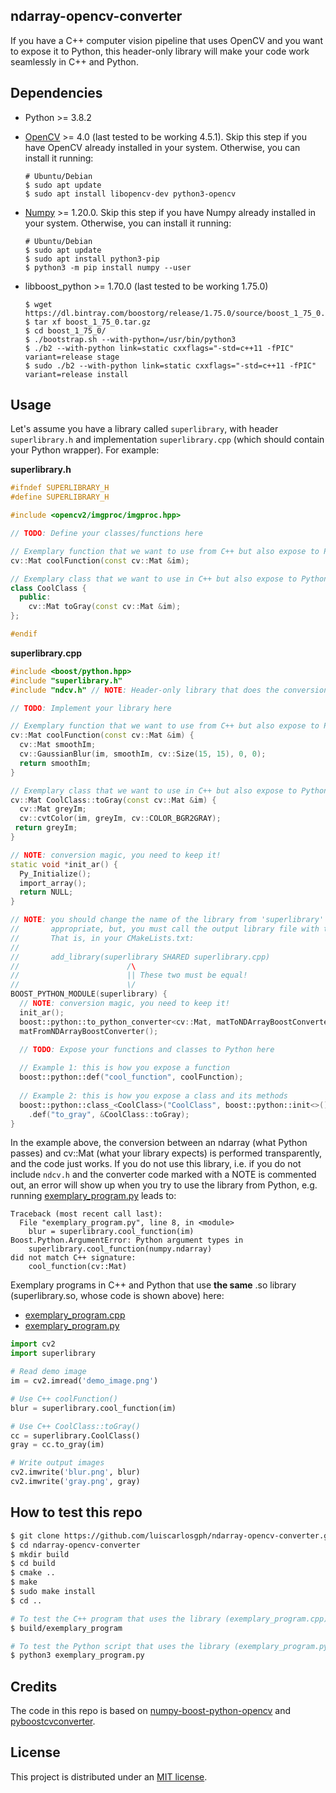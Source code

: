 ndarray-opencv-converter
------------------------
If you have a C++ computer vision pipeline that uses OpenCV and you want to expose it to Python, this header-only library will make your code work seamlessly in C++ and Python.

Dependencies
------------
* Python >= 3.8.2
      
* [OpenCV](https://github.com/opencv/opencv) >= 4.0 (last tested to be working 4.5.1). Skip this step if you have OpenCV already installed in your system. Otherwise, you can install it running:

      
      # Ubuntu/Debian
      $ sudo apt update
      $ sudo apt install libopencv-dev python3-opencv
      
* [Numpy](https://pypi.org/project/numpy/) >= 1.20.0. Skip this step if you have Numpy already installed in your system. Otherwise, you can install it running:

      # Ubuntu/Debian
      $ sudo apt update
      $ sudo apt install python3-pip
      $ python3 -m pip install numpy --user

* libboost_python >= 1.70.0 (last tested to be working 1.75.0)
      
      $ wget https://dl.bintray.com/boostorg/release/1.75.0/source/boost_1_75_0.tar.gz
      $ tar xf boost_1_75_0.tar.gz
      $ cd boost_1_75_0/
      $ ./bootstrap.sh --with-python=/usr/bin/python3
      $ ./b2 --with-python link=static cxxflags="-std=c++11 -fPIC" variant=release stage
      $ sudo ./b2 --with-python link=static cxxflags="-std=c++11 -fPIC" variant=release install

Usage
-----
Let's assume you have a library called ```superlibrary```, with header ```superlibrary.h``` and implementation ```superlibrary.cpp``` (which should contain your Python wrapper). For example:

**superlibrary.h**

```cpp
#ifndef SUPERLIBRARY_H
#define SUPERLIBRARY_H

#include <opencv2/imgproc/imgproc.hpp>

// TODO: Define your classes/functions here

// Exemplary function that we want to use from C++ but also expose to Python
cv::Mat coolFunction(const cv::Mat &im);

// Exemplary class that we want to use in C++ but also expose to Python
class CoolClass {
  public:
    cv::Mat toGray(const cv::Mat &im);
};

#endif
```

**superlibrary.cpp**

```cpp
#include <boost/python.hpp>
#include "superlibrary.h"
#include "ndcv.h" // NOTE: Header-only library that does the conversion magic, you need to keep it!

// TODO: Implement your library here

// Exemplary function that we want to use from C++ but also expose to Python
cv::Mat coolFunction(const cv::Mat &im) {
  cv::Mat smoothIm;
  cv::GaussianBlur(im, smoothIm, cv::Size(15, 15), 0, 0);
  return smoothIm;
}

// Exemplary class that we want to use in C++ but also expose to Python
cv::Mat CoolClass::toGray(const cv::Mat &im) {
  cv::Mat greyIm;
  cv::cvtColor(im, greyIm, cv::COLOR_BGR2GRAY);
 return greyIm;
}

// NOTE: conversion magic, you need to keep it!
static void *init_ar() {
  Py_Initialize();
  import_array();
  return NULL;
}

// NOTE: you should change the name of the library from 'superlibrary' to something more
//       appropriate, but, you must call the output library file with the same name.
//       That is, in your CMakeLists.txt:
//
//       add_library(superlibrary SHARED superlibrary.cpp)
//                        /\
//                        || These two must be equal!
//                        \/
BOOST_PYTHON_MODULE(superlibrary) {
  // NOTE: conversion magic, you need to keep it!
  init_ar();
  boost::python::to_python_converter<cv::Mat, matToNDArrayBoostConverter>();
  matFromNDArrayBoostConverter();

  // TODO: Expose your functions and classes to Python here
  
  // Example 1: this is how you expose a function
  boost::python::def("cool_function", coolFunction);
  
  // Example 2: this is how you expose a class and its methods
  boost::python::class_<CoolClass>("CoolClass", boost::python::init<>())
    .def("to_gray", &CoolClass::toGray);
}
```

In the example above, the conversion between an ndarray (what Python passes) and cv::Mat (what your library expects) is performed transparently, and the code just works. If you do not use this library, i.e. if you do not include ```ndcv.h``` and the converter code marked with a NOTE is commented out, an error will show up when you try to use the library from Python, e.g. running [exemplary_program.py](https://github.com/luiscarlosgph/ndarray-opencv-converter/blob/main/exemplary_program.py) leads to:

```
Traceback (most recent call last):
  File "exemplary_program.py", line 8, in <module>
    blur = superlibrary.cool_function(im)
Boost.Python.ArgumentError: Python argument types in
    superlibrary.cool_function(numpy.ndarray)
did not match C++ signature:
    cool_function(cv::Mat)
```

Exemplary programs in C++ and Python that use **the same** .so library (superlibrary.so, whose code is shown above) here: 

* [exemplary_program.cpp](https://github.com/luiscarlosgph/ndarray-opencv-converter/blob/main/exemplary_program.cpp)
* [exemplary_program.py](https://github.com/luiscarlosgph/ndarray-opencv-converter/blob/main/exemplary_program.py)
```python
import cv2
import superlibrary

# Read demo image
im = cv2.imread('demo_image.png')

# Use C++ coolFunction()
blur = superlibrary.cool_function(im)

# Use C++ CoolClass::toGray()
cc = superlibrary.CoolClass()
gray = cc.to_gray(im)

# Write output images
cv2.imwrite('blur.png', blur)
cv2.imwrite('gray.png', gray)
```

How to test this repo
---------------------

```bash
$ git clone https://github.com/luiscarlosgph/ndarray-opencv-converter.git
$ cd ndarray-opencv-converter
$ mkdir build
$ cd build
$ cmake ..
$ make
$ sudo make install
$ cd ..

# To test the C++ program that uses the library (exemplary_program.cpp)
$ build/exemplary_program

# To test the Python script that uses the library (exemplary_program.py)
$ python3 exemplary_program.py
```

Credits
-------
The code in this repo is based on [numpy-boost-python-opencv](https://github.com/yati-sagade/blog-content/blob/master/content/numpy-boost-python-opencv.rst) and [pyboostcvconverter](https://github.com/Algomorph/pyboostcvconverter).

License
-------
This project is distributed under an [MIT license](https://github.com/luiscarlosgph/ndarray-opencv-converter/blob/main/LICENSE).
